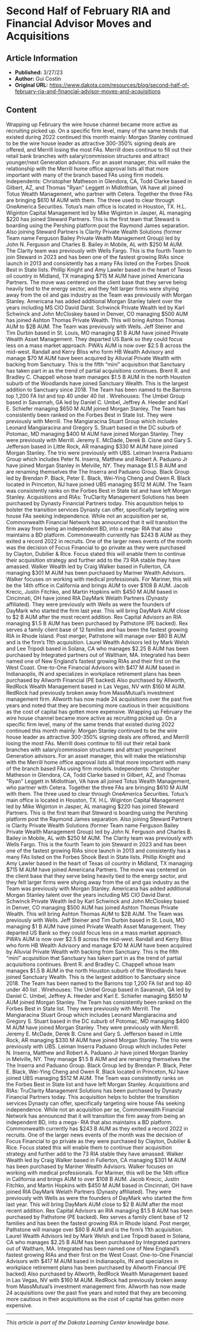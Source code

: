 # Second Half of February RIA and Financial Advisor Moves and Acquisitions

## Article Information
- **Published:** 3/27/23
- **Author:** Gui Costin
- **Original URL:** https://www.dakota.com/resources/blog/second-half-of-february-ria-and-financial-advisor-moves-and-acquisitions

## Content

Wrapping up February the wire house channel became more active as recruiting picked up. On a specific firm level, many of the same trends that existed during 2022 continued this month mainly: Morgan Stanley continued to be the wire house leader as attractive 300-350% signing deals are offered, and Merrill losing the most FAs. Merrill does continue to fill out their retail bank branches with salary/commission structures and attract younger/next Generation advisors. For an asset manager, this will make the relationship with the Merrill home office approval lists all that more important with many of the branch based FAs using firm models. Independents: Christopher Matheson in Glendora, CA, Todd Clarke based in Gilbert, AZ, and Thomas "Ryan" Leggett in Midlothian, VA have all joined Totus Wealth Management, who partner with Cetera. Together the three FAs are bringing $610 M AUM with them. The three used to clear through OneAmerica Securities. Totus’s main office is located in Houston, TX. H.L. Wiginton Capital Management led by Mike Wiginton in Jasper, AL managing $220 has joined Steward Partners. This is the first team that Steward is boarding using the Pershing platform post the Raymond James separation. Also joining Steward Partners is Clarity Private Wealth Solutions (former Team name Ferguson Bailey Private Wealth Management Group) led by John N. Ferguson and Charles B. Bailey in Mobile, AL with $250 M AUM. The Clarity team was previously with Wells Fargo. This is the fourth Team to join Steward in 2023 and has been one of the fastest growing RIAs since launch in 2013 and consistently has a many FAs listed on the Forbes Shook Best in State lists. Phillip Knight and Amy Lawler based in the heart of Texas oil country in Midland, TX managing $715 M AUM have joined Americana Partners. The move was centered on the client base that they serve being heavily tied to the energy sector, and they felt larger firms were shying away from the oil and gas industry as the Team was previously with Morgan Stanley. Americana has added additional Morgan Stanley talent over the years including MS CIO David Darst. Schwinck Private Wealth led by Karl Schwinck and John McCloskey based in Denver, CO managing $500 AUM has joined Ashton Thomas Private Wealth. This will bring Ashton Thomas AUM to $2B AUM. The Team was previously with Wells. Jeff Steiner and Tim Durbin based in St. Louis, MO managing $1 B AUM have joined Private Wealth Asset Management. They departed US Bank so they could focus less on a mass market approach. PWA’s AUM is now over $2.5 B across the mid-west. Randall and Kerry Bliss who form HB Wealth Advisory and manage $70 M AUM have been acquired by Alluvial Private Wealth with backing from Sanctuary. This is the fifth “mini” acquisition that Sanctuary has taken part in as the trend of partial acquisitions continues. Brent R. and Bradley C. Chappell whose team manages $1.5 B AUM in the north Houston suburb of the Woodlands have joined Sanctuary Wealth. This is the largest addition to Sanctuary since 2018. The Team has been named to the Barrons top 1,200 FA list and top 40 under 40 list . Wirehouses: The Umbel Group based in Savannah, GA led by Daniel C. Umbel, Jeffrey A. Heeder and Karl E. Schiefer managing $650 M AUM joined Morgan Stanley. The Team has consistently been ranked on the Forbes Best in State list. They were previously with Merrill. The ​​Mangiaracina Stuart Group which includes Leonard Mangiaracina and Gregory S. Stuart based in the DC suburb of Potomac, MD managing $400 M AUM have joined Morgan Stanley. They were previously with Merrill. Jeremy E. McDade, Derek B. Cisne and Gary S. Jefferson based in Little Rock, AR managing $330 M AUM have joined Morgan Stanley. The trio were previously with UBS. Leiman Inserra Paduano Group which includes Peter N. Inserra, Matthew and Robert A. Paduano Jr have joined Morgan Stanley in Melville, NY. They manage $1.5 B AUM and are renaming themselves the The Inserra and Paduano Group. Black Group led by Brendan P. Black, Peter E. Black, Wei-Ying Cheng and Owen R. Black located in Princeton, NJ have joined UBS managing $512 M AUM. The Team was consistently ranks on the Forbes Best in State list and have left Morgan Stanley. Acquisitions and RIAs: TruClarity Management Solutions has been purchased by Dynasty Financial Partners today. This acquisition helps to bolster the transition services Dynasty can offer, specifically targeting wire house FAs seeking independence. While not an acquisition per se, Commonwealth Financial Network has announced that it will transition the firm away from being an independent BD, into a mega- RIA that also maintains a BD platform. Commonwealth currently has $243 B AUM as they exited a record 2022 in recruits. One of the larger news events of the month was the decision of Focus Financial to go private as they were purchased by Clayton, Dubilier & Rice. Focus stated this will enable them to continue their acquisition strategy and further add to the 73 RIA stable they have amassed. Walker Wealth led by Craig Walker based in Fullerton, CA managing $301 M AUM has been purchased by Mariner Wealth Advisors. Walker focuses on working with medical professionals. For Mariner, this will be the 14th office in California and brings AUM to over $108 B AUM. Jacob Krecic, Justin Fitchko, and Martin Hopkins with $450 M AUM based in Cincinnati, OH have joined RIA DayMark Welath Partners (Dynasty affiliated). They were previously with Wells as were the founders of DayMark who started the firm last year. This will bring DayMark AUM close to $2 B AUM after the most recent addition. Rex Capital Advisors an RIA managing $1.5 B AUM has been purchased by Pathstone (PE backed). Rex serves a family client base of 12 families and has been the fastest growing RIA in Rhode Island. Post merger, Pathstone will manage over $80 B AUM and is the firm’s 11th acquisition. Laurel Wealth Advisors led by Mark Welsh and Lee Tripodi based in Solana, CA who manages $2.25 B AUM has been purchased by Integrated partners out of Waltham, MA. Integrated has been named one of New England’s fastest growing RIAs and their first on the West Coast. One-to-One Financial Advisors with $417 M AUM based in Indianaoplis, IN and specializes in workplace retirement plans has been purchased by Allworth Financial (PE backed) Also purchased by Allworth, RedRock Wealth Management based in Las Vegas, NV with $160 M AUM. RedRock had previously broken away from MassMutual’s investment management firm. Allworth has now made 24 acquisitions over the past five years and noted that they are becoming more cautious in their acquisitions as the cost of capital has gotten more expensive. Wrapping up February the wire house channel became more active as recruiting picked up. On a specific firm level, many of the same trends that existed during 2022 continued this month mainly: Morgan Stanley continued to be the wire house leader as attractive 300-350% signing deals are offered, and Merrill losing the most FAs. Merrill does continue to fill out their retail bank branches with salary/commission structures and attract younger/next Generation advisors. For an asset manager, this will make the relationship with the Merrill home office approval lists all that more important with many of the branch based FAs using firm models. Independents: Christopher Matheson in Glendora, CA, Todd Clarke based in Gilbert, AZ, and Thomas "Ryan" Leggett in Midlothian, VA have all joined Totus Wealth Management, who partner with Cetera. Together the three FAs are bringing $610 M AUM with them. The three used to clear through OneAmerica Securities. Totus’s main office is located in Houston, TX. H.L. Wiginton Capital Management led by Mike Wiginton in Jasper, AL managing $220 has joined Steward Partners. This is the first team that Steward is boarding using the Pershing platform post the Raymond James separation. Also joining Steward Partners is Clarity Private Wealth Solutions (former Team name Ferguson Bailey Private Wealth Management Group) led by John N. Ferguson and Charles B. Bailey in Mobile, AL with $250 M AUM. The Clarity team was previously with Wells Fargo. This is the fourth Team to join Steward in 2023 and has been one of the fastest growing RIAs since launch in 2013 and consistently has a many FAs listed on the Forbes Shook Best in State lists. Phillip Knight and Amy Lawler based in the heart of Texas oil country in Midland, TX managing $715 M AUM have joined Americana Partners. The move was centered on the client base that they serve being heavily tied to the energy sector, and they felt larger firms were shying away from the oil and gas industry as the Team was previously with Morgan Stanley. Americana has added additional Morgan Stanley talent over the years including MS CIO David Darst. Schwinck Private Wealth led by Karl Schwinck and John McCloskey based in Denver, CO managing $500 AUM has joined Ashton Thomas Private Wealth. This will bring Ashton Thomas AUM to $2B AUM. The Team was previously with Wells. Jeff Steiner and Tim Durbin based in St. Louis, MO managing $1 B AUM have joined Private Wealth Asset Management. They departed US Bank so they could focus less on a mass market approach. PWA’s AUM is now over $2.5 B across the mid-west. Randall and Kerry Bliss who form HB Wealth Advisory and manage $70 M AUM have been acquired by Alluvial Private Wealth with backing from Sanctuary. This is the fifth “mini” acquisition that Sanctuary has taken part in as the trend of partial acquisitions continues. Brent R. and Bradley C. Chappell whose team manages $1.5 B AUM in the north Houston suburb of the Woodlands have joined Sanctuary Wealth. This is the largest addition to Sanctuary since 2018. The Team has been named to the Barrons top 1,200 FA list and top 40 under 40 list . Wirehouses: The Umbel Group based in Savannah, GA led by Daniel C. Umbel, Jeffrey A. Heeder and Karl E. Schiefer managing $650 M AUM joined Morgan Stanley. The Team has consistently been ranked on the Forbes Best in State list. They were previously with Merrill. The ​​Mangiaracina Stuart Group which includes Leonard Mangiaracina and Gregory S. Stuart based in the DC suburb of Potomac, MD managing $400 M AUM have joined Morgan Stanley. They were previously with Merrill. Jeremy E. McDade, Derek B. Cisne and Gary S. Jefferson based in Little Rock, AR managing $330 M AUM have joined Morgan Stanley. The trio were previously with UBS. Leiman Inserra Paduano Group which includes Peter N. Inserra, Matthew and Robert A. Paduano Jr have joined Morgan Stanley in Melville, NY. They manage $1.5 B AUM and are renaming themselves the The Inserra and Paduano Group. Black Group led by Brendan P. Black, Peter E. Black, Wei-Ying Cheng and Owen R. Black located in Princeton, NJ have joined UBS managing $512 M AUM. The Team was consistently ranks on the Forbes Best in State list and have left Morgan Stanley. Acquisitions and RIAs: TruClarity Management Solutions has been purchased by Dynasty Financial Partners today. This acquisition helps to bolster the transition services Dynasty can offer, specifically targeting wire house FAs seeking independence. While not an acquisition per se, Commonwealth Financial Network has announced that it will transition the firm away from being an independent BD, into a mega- RIA that also maintains a BD platform. Commonwealth currently has $243 B AUM as they exited a record 2022 in recruits. One of the larger news events of the month was the decision of Focus Financial to go private as they were purchased by Clayton, Dubilier & Rice. Focus stated this will enable them to continue their acquisition strategy and further add to the 73 RIA stable they have amassed. Walker Wealth led by Craig Walker based in Fullerton, CA managing $301 M AUM has been purchased by Mariner Wealth Advisors. Walker focuses on working with medical professionals. For Mariner, this will be the 14th office in California and brings AUM to over $108 B AUM. Jacob Krecic, Justin Fitchko, and Martin Hopkins with $450 M AUM based in Cincinnati, OH have joined RIA DayMark Welath Partners (Dynasty affiliated). They were previously with Wells as were the founders of DayMark who started the firm last year. This will bring DayMark AUM close to $2 B AUM after the most recent addition. Rex Capital Advisors an RIA managing $1.5 B AUM has been purchased by Pathstone (PE backed). Rex serves a family client base of 12 families and has been the fastest growing RIA in Rhode Island. Post merger, Pathstone will manage over $80 B AUM and is the firm’s 11th acquisition. Laurel Wealth Advisors led by Mark Welsh and Lee Tripodi based in Solana, CA who manages $2.25 B AUM has been purchased by Integrated partners out of Waltham, MA. Integrated has been named one of New England’s fastest growing RIAs and their first on the West Coast. One-to-One Financial Advisors with $417 M AUM based in Indianaoplis, IN and specializes in workplace retirement plans has been purchased by Allworth Financial (PE backed) Also purchased by Allworth, RedRock Wealth Management based in Las Vegas, NV with $160 M AUM. RedRock had previously broken away from MassMutual’s investment management firm. Allworth has now made 24 acquisitions over the past five years and noted that they are becoming more cautious in their acquisitions as the cost of capital has gotten more expensive.

---

*This article is part of the Dakota Learning Center knowledge base.*